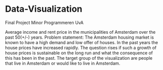 # Data-Visualization
Final Project Minor Programmeren UvA

Average income and rent price in the municipalities of Amsterdam over the past 50(+/-) years.
Problem statement: The Amsterdam housing market is known to have a high demand and low offer of houses. In the past years the house prices have increased rapidly. The question rises if such a growth of house prices is sustainable on the long run and what the consequence of this has been in the past.
The target group of the visualization are people that live in Amsterdam or would like to live in Amsterdam.
